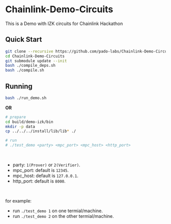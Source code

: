 # Chainlink-Demo-Circuits
This is a Demo with IZK circuits for Chainlink Hackathon

## Quick Start

```sh
git clone --recursive https://github.com/pado-labs/Chainlink-Demo-Circuits.git
cd Chainlink-Demo-Circuits
git submodule update --init
bash ./compile_deps.sh
bash ./compile.sh
```

## Running

```sh
bash ./run_demo.sh
```

**OR**

```sh
# prepare
cd build/demo-izk/bin
mkdir -p data
cp ../../../install/lib/lib* ./

# run
# ./test_demo <party> <mpc_port> <mpc_host> <http_port>
```

<br/>

- party: `1(Prover)` or `2(Verifier)`.
- mpc_port: default is `12345`.
- mpc_host: default is `127.0.0.1`.
- http_port: default is `8000`.


<br/>

for example:

- run `./test_demo 1` on one termial/machine.
- run `./test_demo 2` on the other termial/machine.


